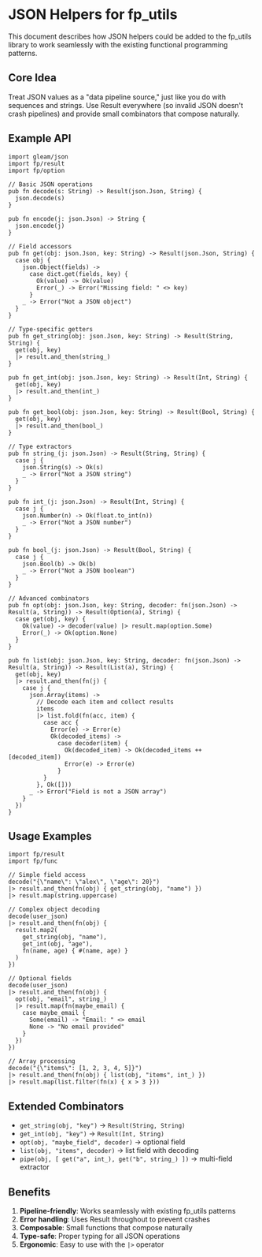 # JSON Helpers for fp_utils

This document describes how JSON helpers could be added to the fp_utils library to work seamlessly with the existing functional programming patterns.

## Core Idea

Treat JSON values as a "data pipeline source," just like you do with sequences and strings. Use Result everywhere (so invalid JSON doesn't crash pipelines) and provide small combinators that compose naturally.

## Example API

```gleam
import gleam/json
import fp/result
import fp/option

// Basic JSON operations
pub fn decode(s: String) -> Result(json.Json, String) {
  json.decode(s)
}

pub fn encode(j: json.Json) -> String {
  json.encode(j)
}

// Field accessors
pub fn get(obj: json.Json, key: String) -> Result(json.Json, String) {
  case obj {
    json.Object(fields) ->
      case dict.get(fields, key) {
        Ok(value) -> Ok(value)
        Error(_) -> Error("Missing field: " <> key)
      }
    _ -> Error("Not a JSON object")
  }
}

// Type-specific getters
pub fn get_string(obj: json.Json, key: String) -> Result(String, String) {
  get(obj, key)
  |> result.and_then(string_)
}

pub fn get_int(obj: json.Json, key: String) -> Result(Int, String) {
  get(obj, key)
  |> result.and_then(int_)
}

pub fn get_bool(obj: json.Json, key: String) -> Result(Bool, String) {
  get(obj, key)
  |> result.and_then(bool_)
}

// Type extractors
pub fn string_(j: json.Json) -> Result(String, String) {
  case j {
    json.String(s) -> Ok(s)
    _ -> Error("Not a JSON string")
  }
}

pub fn int_(j: json.Json) -> Result(Int, String) {
  case j {
    json.Number(n) -> Ok(float.to_int(n))
    _ -> Error("Not a JSON number")
  }
}

pub fn bool_(j: json.Json) -> Result(Bool, String) {
  case j {
    json.Bool(b) -> Ok(b)
    _ -> Error("Not a JSON boolean")
  }
}

// Advanced combinators
pub fn opt(obj: json.Json, key: String, decoder: fn(json.Json) -> Result(a, String)) -> Result(Option(a), String) {
  case get(obj, key) {
    Ok(value) -> decoder(value) |> result.map(option.Some)
    Error(_) -> Ok(option.None)
  }
}

pub fn list(obj: json.Json, key: String, decoder: fn(json.Json) -> Result(a, String)) -> Result(List(a), String) {
  get(obj, key)
  |> result.and_then(fn(j) {
    case j {
      json.Array(items) -> 
        // Decode each item and collect results
        items
        |> list.fold(fn(acc, item) {
          case acc {
            Error(e) -> Error(e)
            Ok(decoded_items) -> 
              case decoder(item) {
                Ok(decoded_item) -> Ok(decoded_items ++ [decoded_item])
                Error(e) -> Error(e)
              }
          }
        }, Ok([]))
      _ -> Error("Field is not a JSON array")
    }
  })
}
```

## Usage Examples

```gleam
import fp/result
import fp/func

// Simple field access
decode("{\"name\": \"alex\", \"age\": 20}")
|> result.and_then(fn(obj) { get_string(obj, "name") })
|> result.map(string.uppercase)

// Complex object decoding
decode(user_json)
|> result.and_then(fn(obj) {
  result.map2(
    get_string(obj, "name"),
    get_int(obj, "age"),
    fn(name, age) { #(name, age) }
  )
})

// Optional fields
decode(user_json)
|> result.and_then(fn(obj) {
  opt(obj, "email", string_)
  |> result.map(fn(maybe_email) {
    case maybe_email {
      Some(email) -> "Email: " <> email
      None -> "No email provided"
    }
  })
})

// Array processing
decode("{\"items\": [1, 2, 3, 4, 5]}")
|> result.and_then(fn(obj) { list(obj, "items", int_) })
|> result.map(list.filter(fn(x) { x > 3 }))
```

## Extended Combinators

- `get_string(obj, "key")` → `Result(String, String)`
- `get_int(obj, "key")` → `Result(Int, String)`
- `opt(obj, "maybe_field", decoder)` → optional field
- `list(obj, "items", decoder)` → list field with decoding
- `pipe(obj, [ get("a", int_), get("b", string_) ])` → multi-field extractor

## Benefits

1. **Pipeline-friendly**: Works seamlessly with existing fp_utils patterns
2. **Error handling**: Uses Result throughout to prevent crashes
3. **Composable**: Small functions that compose naturally
4. **Type-safe**: Proper typing for all JSON operations
5. **Ergonomic**: Easy to use with the `|>` operator